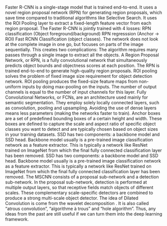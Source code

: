 Faster R-CNN is a single-stage model that is trained end-to-end. It uses a novel region proposal network (RPN) for generating region proposals, which save time compared to traditional algorithms like Selective Search. It uses the ROI Pooling layer to extract a fixed-length feature vector from each region proposal.
The Faster R-CNN is jointly trained with 4 losses: RPN classification (Object foreground/background) RPN regresssion (Anchor → ROI) Fast RCNN Classification (object classes).
The network does not look at the complete image in one go, but focuses on parts of the image sequentially. This creates two complications: The algorithm requires many passes through a single image to extract all the objects.
A Region Proposal Network, or RPN, is a fully convolutional network that simultaneously predicts object bounds and objectness scores at each position. The RPN is trained end-to-end to generate high-quality region proposals.
ROI pooling solves the problem of fixed image size requirement for object detection network. ROI pooling produces the fixed-size feature maps from non-uniform inputs by doing max-pooling on the inputs. The number of output channels is equal to the number of input channels for this layer.
Fully Convolutional Networks, or FCNs, are an architecture used mainly for semantic segmentation. They employ solely locally connected layers, such as convolution, pooling and upsampling. Avoiding the use of dense layers means less parameters (making the networks faster to train).
Anchor boxes are a set of predefined bounding boxes of a certain height and width. These boxes are defined to capture the scale and aspect ratio of specific object classes you want to detect and are typically chosen based on object sizes in your training datasets.
SSD has two components: a backbone model and SSD head. Backbone model usually is a pre-trained image classification network as a feature extractor. This is typically a network like ResNet trained on ImageNet from which the final fully connected classification layer has been removed.
SSD has two components: a backbone model and SSD head. Backbone model usually is a pre-trained image classification network as a feature extractor. This is typically a network like ResNet trained on ImageNet from which the final fully connected classification layer has been removed.
The MSCNN consists of a proposal sub-network and a detection sub-network. In the proposal sub-network, detection is performed at multiple output layers, so that receptive fields match objects of different scales. These complementary scale-specific detectors are combined to produce a strong multi-scale object detector.
The idea of Dilated Convolution is come from the wavelet decomposition . It is also called “atrous convolution”, “algorithme à trous” and “hole algorithm”. Thus, any ideas from the past are still useful if we can turn them into the deep learning framework.
